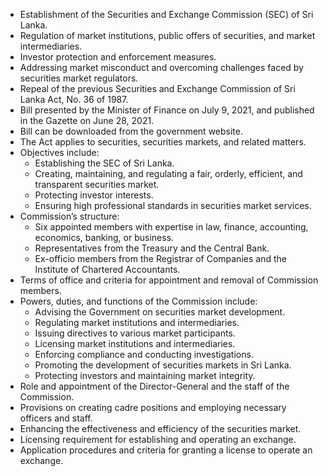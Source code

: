 - Establishment of the Securities and Exchange Commission (SEC) of Sri Lanka.
- Regulation of market institutions, public offers of securities, and market intermediaries.
- Investor protection and enforcement measures.
- Addressing market misconduct and overcoming challenges faced by securities market regulators.
- Repeal of the previous Securities and Exchange Commission of Sri Lanka Act, No. 36 of 1987.
- Bill presented by the Minister of Finance on July 9, 2021, and published in the Gazette on June 28, 2021.
- Bill can be downloaded from the government website.
- The Act applies to securities, securities markets, and related matters.
- Objectives include:
    - Establishing the SEC of Sri Lanka.
    - Creating, maintaining, and regulating a fair, orderly, efficient, and transparent securities market.
    - Protecting investor interests.
    - Ensuring high professional standards in securities market services.
- Commission’s structure:
    - Six appointed members with expertise in law, finance, accounting, economics, banking, or business.
    - Representatives from the Treasury and the Central Bank.
    - Ex-officio members from the Registrar of Companies and the Institute of Chartered Accountants.
- Terms of office and criteria for appointment and removal of Commission members.
- Powers, duties, and functions of the Commission include:
    - Advising the Government on securities market development.
    - Regulating market institutions and intermediaries.
    - Issuing directives to various market participants.
    - Licensing market institutions and intermediaries.
    - Enforcing compliance and conducting investigations.
    - Promoting the development of securities markets in Sri Lanka.
    - Protecting investors and maintaining market integrity.
- Role and appointment of the Director-General and the staff of the Commission.
- Provisions on creating cadre positions and employing necessary officers and staff.
- Enhancing the effectiveness and efficiency of the securities market.
- Licensing requirement for establishing and operating an exchange.
- Application procedures and criteria for granting a license to operate an exchange.